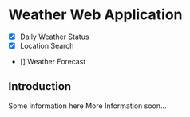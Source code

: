 # Weather Web Application
- [x] Daily Weather Status
- [x] Location Search
- [] Weather Forecast

## Introduction
Some Information here
More Information soon...
